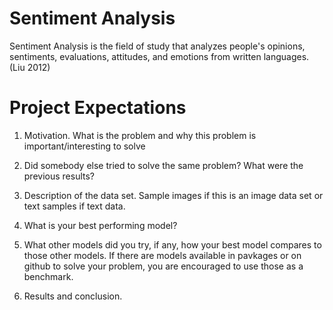 # Sentiment Analysis
Sentiment Analysis is the field of study that analyzes people's opinions, sentiments, evaluations, attitudes, and emotions from written languages. (Liu 2012)

# Project Expectations
1. Motivation. What is the problem and why this problem is important/interesting to solve

2. Did somebody else tried to solve the same problem? What were the previous results? 

3. Description of the data set. Sample images if this is an image data set or text samples if text data. 

4. What is your best performing model? 

5. What other models did you try, if any, how your best model compares to those other models. If there are models available in pavkages or on github to solve your problem, you are encouraged to use those as a benchmark. 

6. Results and conclusion. 
